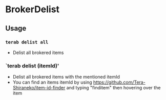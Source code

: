 # BrokerDelist
## Usage
### `terab delist all` 
- Delist all brokered items
### `terab delist (itemId)'
- Delist all brokered items with the mentioned itemId
- You can find an items itemId by using https://github.com/Tera-Shiraneko/item-id-finder and typing "finditem" then hovering over the item